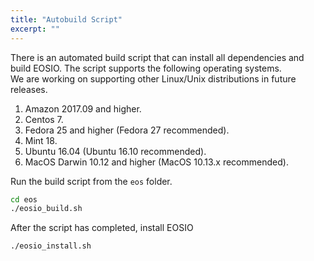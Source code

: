 ```yaml
---
title: "Autobuild Script"
excerpt: ""
---
```

There is an automated build script that can install all dependencies and build EOSIO.  The script supports the following operating systems.  
We are working on supporting other Linux/Unix distributions in future releases.

1. Amazon 2017.09 and higher.  
2. Centos 7.  
3. Fedora 25 and higher (Fedora 27 recommended).  
4. Mint 18.  
5. Ubuntu 16.04 (Ubuntu 16.10 recommended).  
6. MacOS Darwin 10.12 and higher (MacOS 10.13.x recommended).  

Run the build script from the `eos` folder.

```bash
cd eos
./eosio_build.sh
```

After the script has completed, install EOSIO 

```bash
./eosio_install.sh
```